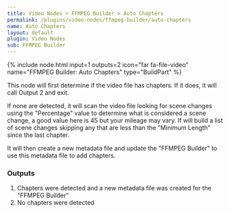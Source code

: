 ```yaml
---
title: Video Nodes > FFMPEG Builder > Auto Chapters
permalink: /plugins/video-nodes/ffmpeg-builder/auto-chapters
name: Auto Chapters
layout: default
plugin: Video Nodes
sub: FFMPEG Builder
---
```


{% include node.html input=1 outputs=2 icon="far fa-file-video" name="FFMPEG Builder: Auto Chapters" type="BuildPart" %}

This node will first determine if the video file has chapters.   If it does, it will call Output 2 and exit.

If none are detected, it will scan the video file looking for scene changes using the "Percentage" value to determine what is considered a scene change, a good value here is 45 but your mileage may vary.   If will build a list of scene changes skipping any that are less than the "Minimum Length" since the last chapter.

It will then create a new metadata file and update the "FFMPEG Builder" to use this metadata file to add chapters.

### Outputs
1. Chapters were detected and a new metadata file was created for the "FFMPEG Builder"
2. No chapters were detected